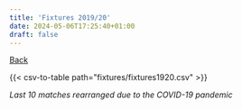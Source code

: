 ```yaml
---
title: 'Fixtures 2019/20'
date: 2024-05-06T17:25:40+01:00
draft: false
---
```


[Back](/fixtures/)

{{< csv-to-table path="fixtures/fixtures1920.csv" >}}


*Last 10 matches rearranged due to the COVID-19 pandemic*